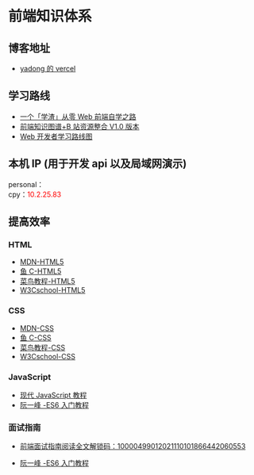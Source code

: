 # 前端知识体系

## 博客地址

- [yadong 的 vercel](https://vercel.com/mhist/xkt)

## 学习路线

- [一个「学渣」从零 Web 前端自学之路](https://juejin.cn/post/6844903778164949000)
- [前端知识图谱+B 站资源整合 V1.0 版本](https://gitee.com/jishupang/web_atlas)
- [Web 开发者学习路线图](https://www.runoob.com/w3cnote/web-developer-learn-path.html)

## 本机 IP (用于开发 api 以及局域网演示)

personal：<span style="color:red"></span><br>
cpy：<span style="color:red">10.2.25.83</span>

## 提高效率

### HTML

- [MDN-HTML5](https://developer.mozilla.org/zh-CN/docs/learn)
- [鱼 C-HTML5](https://man.ilovefishc.com/html5/)
- [菜鸟教程-HTML5](https://www.runoob.com/html/html-tutorial.html)
- [W3Cschool-HTML5](https://www.w3school.com.cn/html/index.asp)

### CSS

- [MDN-CSS](https://developer.mozilla.org/zh-CN/docs/Web/CSS)
- [鱼 C-CSS](https://man.ilovefishc.com/css3/)
- [菜鸟教程-CSS](https://www.runoob.com/css/css-tutorial.html)
- [W3Cschool-CSS](https://www.w3school.com.cn/css/index.asp)

### JavaScript

- [现代 JavaScript 教程](https://zh.javascript.info/)
- [阮一峰 -ES6 入门教程](https://es6.ruanyifeng.com/)

### 面试指南

- [前端面试指南阅读全文解锁码：10000499012021110101866442060553](https://interview2.poetries.top/docs/base.html)

- [阮一峰 -ES6 入门教程](https://es6.ruanyifeng.com/)
